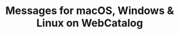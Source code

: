 ---
name: Messages
category: Social Networking
featured: true
title: 'Messages for macOS, Windows & Linux on WebCatalog'
key: messages
fullUrl: 'https://messages.android.com/'
hostname: messages.android.com

---